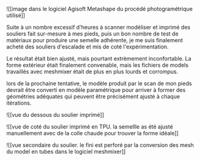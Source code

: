 ![[image dans le logiciel Agisoft Metashape du procédé photogramétrique utilisé]]



Suite à un nombre excessif d'heures à scanner modéliser et imprimé des souliers fait sur-mesure à mes pieds, puis un bon nombre de test de matériaux pour produire une semelle adhérente, je me suis finalement acheté des souliers d'escalade et mis de coté l'expérimentation. 



Le résultat était bien ajusté, mais pourtant extrèmement inconfortable. La forme extérieur était finalement convenable, mais les fichiers de models travaillés avec meshmixer était de plus en plus lourds et corrompus.



lors de la prochaine tentative, le modèle produit par le scan de mon pieds devrait être converti en modèle paramétrique pour arriver à former des géométries adéquates qui peuvent être précisément ajusté à chaque itérations. 



![[vue du dessous du soulier imprimé]]



![[vue de coté du soulier imprimé en TPU. la semellle as été ajusté manuellement avec de la colle chaude pour trouver la forme idéale]]



![[vue secondaire du soulier. le fini est perforé par la conversion des mesh du model en tubes dans le logiciel meshmixer]]



